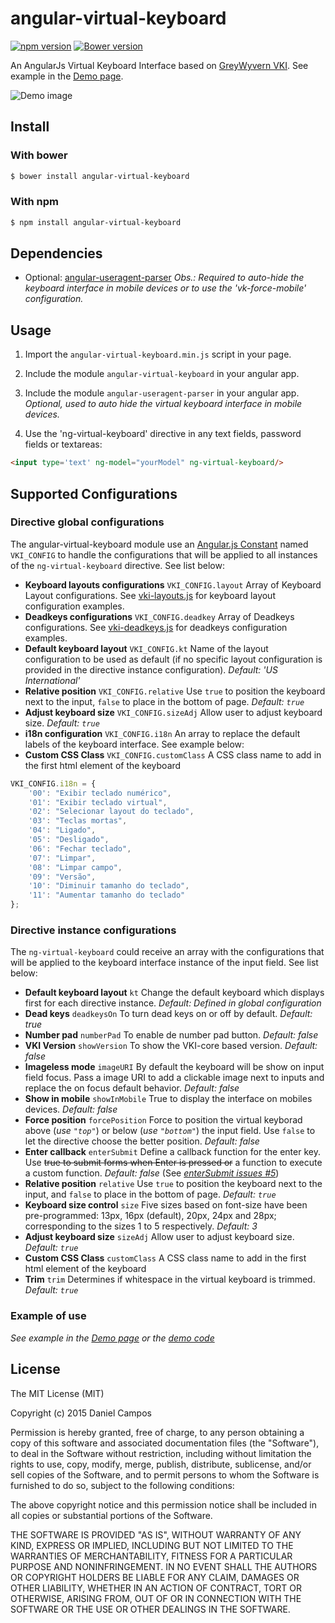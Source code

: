angular-virtual-keyboard
========================
[![npm version](https://badge.fury.io/js/angular-virtual-keyboard.svg)](http://badge.fury.io/js/angular-virtual-keyboard)
[![Bower version](https://badge.fury.io/bo/angular-virtual-keyboard.svg)](http://badge.fury.io/bo/angular-virtual-keyboard)

An AngularJs Virtual Keyboard Interface based on [GreyWyvern VKI](http://www.greywyvern.com/code/javascript/keyboard). See example in the [Demo page](http://the-darc.github.io/angular-virtual-keyboard).

![Demo image](http://the-darc.github.io/angular-virtual-keyboard/images/demo.png)

## Install

### With bower

```sh
$ bower install angular-virtual-keyboard
```

### With npm

```sh
$ npm install angular-virtual-keyboard
```

## Dependencies

- Optional: [angular-useragent-parser](https://github.com/the-darc/angular-useragent-parser)
_Obs.: Required to auto-hide the keyboard interface in mobile devices or to use the 'vk-force-mobile' configuration._

## Usage

1. Import the ```angular-virtual-keyboard.min.js``` script in your page.

2. Include the module ```angular-virtual-keyboard``` in your angular app.

3. Include the module ```angular-useragent-parser``` in your angular app. _Optional, used to auto hide the virtual keyboard interface in mobile devices._

4. Use the 'ng-virtual-keyboard' directive in any text fields, password fields or textareas:

```html
<input type='text' ng-model="yourModel" ng-virtual-keyboard/>
```

## Supported Configurations

### Directive global configurations

The angular-virtual-keyboard module use an [Angular.js Constant](https://docs.angularjs.org/api/auto/service/$provide#constant) named ``VKI_CONFIG`` to handle the configurations that will be applied to all instances of the ``ng-virtual-keyboard`` directive. See list below:

 - __Keyboard layouts configurations__ ``VKI_CONFIG.layout`` Array of Keyboard Layout configurations. See [vki-layouts.js](https://github.com/the-darc/angular-virtual-keyboard/blob/master/src/vki-layouts.js) for keyboard layout configuration examples.
 - __Deadkeys configurations__ ``VKI_CONFIG.deadkey`` Array of Deadkeys configurations. See [vki-deadkeys.js](https://github.com/the-darc/angular-virtual-keyboard/blob/master/src/vki-deadkeys.js) for deadkeys configuration examples.
 - __Default keyboard layout__ ``VKI_CONFIG.kt`` Name of the layout configuration to be used as default (if no specific layout configuration is provided in the directive instance configuration). _Default: 'US International'_
 - __Relative position__ ``VKI_CONFIG.relative`` Use ``true`` to position the keyboard next to the input, ``false`` to place in the bottom of page. _Default: ``true``_
 - __Adjust keyboard size__ ``VKI_CONFIG.sizeAdj`` Allow user to adjust keyboard size. _Default: ``true``_
 - __i18n configuration__ ``VKI_CONFIG.i18n`` An array to replace the default labels of the keyboard interface. See example below:
 - __Custom CSS Class__ ``VKI_CONFIG.customClass`` A CSS class name to add in the first html element of the keyboard
```javascript
VKI_CONFIG.i18n = {
	'00': "Exibir teclado numérico",
	'01': "Exibir teclado virtual",
	'02': "Selecionar layout do teclado",
	'03': "Teclas mortas",
	'04': "Ligado",
	'05': "Desligado",
	'06': "Fechar teclado",
	'07': "Limpar",
	'08': "Limpar campo",
	'09': "Versão",
	'10': "Diminuir tamanho do teclado",
	'11': "Aumentar tamanho do teclado"
};
```

### Directive instance configurations

The ``ng-virtual-keyboard`` could receive an array with the configurations that will be applied to the keyboard interface instance of the input field. See list below:

 - __Default keyboard layout__ ``kt`` Change the default keyboard which displays first for each directive instance. _Default: Defined in global configuration_
 - __Dead keys__ ``deadkeysOn`` To turn dead keys on or off by default. _Default: true_
 - __Number pad__ ``numberPad`` To enable de number pad button. _Default: false_
 - __VKI Version__ ``showVersion`` To show the VKI-core based version. _Default: false_
 - __Imageless mode__ ``imageURI`` By default the keyboard will be show on input field focus. Pass a image URI to add a clickable image next to inputs and replace the on focus default behavior. _Default: false_
 - __Show in mobile__ ``showInMobile`` True to display the interface on mobiles devices. _Default: false_
 - __Force position__ ``forcePosition`` Force to position the virtual keyborad above (_use ``"top"``_) or below (_use ``"bottom"``_) the input field. Use ``false`` to let the directive choose the better position. _Default: false_
 - __Enter callback__ ``enterSubmit`` Define a callback function for the enter key. Use ~~true to submit forms when Enter is pressed or~~ a function to execute a custom function. _Default: false_ (See _[enterSubmit issues #5](https://github.com/the-darc/angular-virtual-keyboard/issues/5)_)
 - __Relative position__ ``relative`` Use ``true`` to position the keyboard next to the input, and ``false`` to place in the bottom of page. _Default: ``true``_
 - __Keyboard size control__ ``size`` Five sizes based on font-size have been pre-programmed: 13px, 16px (default), 20px, 24px and 28px; corresponding to the sizes 1 to 5 respectively. _Default: 3_
 - __Adjust keyboard size__ ``sizeAdj`` Allow user to adjust keyboard size. _Default: ``true``_
 - __Custom CSS Class__ ``customClass`` A CSS class name to add in the first html element of the keyboard
 - __Trim__ ``trim`` Determines if whitespace in the virtual keyboard is trimmed. _Default: ``true``_

### Example of use

_See example in the [Demo page](http://the-darc.github.io/angular-virtual-keyboard) or the [demo code](https://github.com/the-darc/angular-virtual-keyboard/blob/master/demo/index.html)_

## License

The MIT License (MIT)

Copyright (c) 2015 Daniel Campos

Permission is hereby granted, free of charge, to any person obtaining a copy
of this software and associated documentation files (the "Software"), to deal
in the Software without restriction, including without limitation the rights
to use, copy, modify, merge, publish, distribute, sublicense, and/or sell
copies of the Software, and to permit persons to whom the Software is
furnished to do so, subject to the following conditions:

The above copyright notice and this permission notice shall be included in all
copies or substantial portions of the Software.

THE SOFTWARE IS PROVIDED "AS IS", WITHOUT WARRANTY OF ANY KIND, EXPRESS OR
IMPLIED, INCLUDING BUT NOT LIMITED TO THE WARRANTIES OF MERCHANTABILITY,
FITNESS FOR A PARTICULAR PURPOSE AND NONINFRINGEMENT. IN NO EVENT SHALL THE
AUTHORS OR COPYRIGHT HOLDERS BE LIABLE FOR ANY CLAIM, DAMAGES OR OTHER
LIABILITY, WHETHER IN AN ACTION OF CONTRACT, TORT OR OTHERWISE, ARISING FROM,
OUT OF OR IN CONNECTION WITH THE SOFTWARE OR THE USE OR OTHER DEALINGS IN THE
SOFTWARE.

